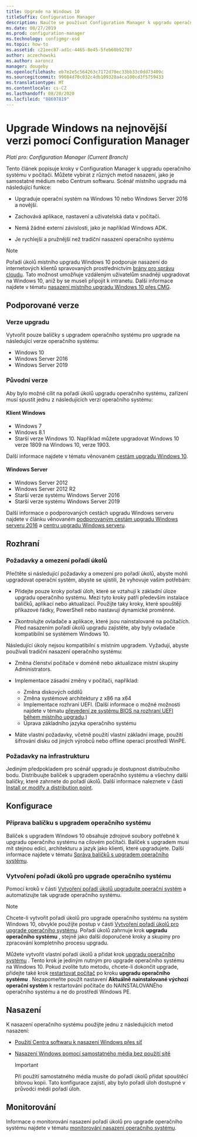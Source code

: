```yaml
---
title: Upgrade na Windows 10
titleSuffix: Configuration Manager
description: Naučte se používat Configuration Manager k upgradu operačního systému z Windows 7 nebo novějšího na Windows 10.
ms.date: 08/27/2019
ms.prod: configuration-manager
ms.technology: configmgr-osd
ms.topic: how-to
ms.assetid: c21eec87-ad1c-4465-8e45-5feb60b92707
author: aczechowski
ms.author: aaroncz
manager: dougeby
ms.openlocfilehash: eb7e2e5c564263c7172d70ec33bb33c0dd73409c
ms.sourcegitcommit: 99084d70c032c4db109328a4ca100cd3f5759433
ms.translationtype: MT
ms.contentlocale: cs-CZ
ms.lasthandoff: 08/20/2020
ms.locfileid: "88697819"
---
```

# <a name="upgrade-windows-to-the-latest-version-with-configuration-manager"></a>Upgrade Windows na nejnovější verzi pomocí Configuration Manager

*Platí pro: Configuration Manager (Current Branch)*

Tento článek popisuje kroky v Configuration Manager k upgradu operačního systému v počítači. Můžete vybírat z různých metod nasazení, jako je samostatné médium nebo Centrum softwaru. Scénář místního upgradu má následující funkce:  

- Upgraduje operační systém na Windows 10 nebo Windows Server 2016 a novější.

- Zachovává aplikace, nastavení a uživatelská data v počítači.

- Nemá žádné externí závislosti, jako je například Windows ADK.

- Je rychlejší a pružnější než tradiční nasazení operačního systému

> [!Note]  
> Pořadí úkolů místního upgradu Windows 10 podporuje nasazení do internetových klientů spravovaných prostřednictvím [brány pro správu cloudu](../../core/clients/manage/cmg/plan-cloud-management-gateway.md). Tato možnost umožňuje vzdáleným uživatelům snadněji upgradovat na Windows 10, aniž by se museli připojit k intranetu. Další informace najdete v tématu [nasazení místního upgradu Windows 10 přes CMG](deploy-a-task-sequence.md#deploy-windows-10-in-place-upgrade-via-cmg). <!-- 1357149 -->


## <a name="supported-versions"></a>Podporované verze

### <a name="upgrade-version"></a>Verze upgradu

Vytvořit pouze balíčky s upgradem operačního systému pro upgrade na následující verze operačního systému:

- Windows 10
- Windows Server 2016
- Windows Server 2019

### <a name="original-version"></a>Původní verze

Aby bylo možné cílit na pořadí úkolů upgradu operačního systému, zařízení musí spustit jednu z následujících verzí operačního systému:

#### <a name="windows-client"></a>Klient Windows

- Windows 7
- Windows 8.1
- Starší verze Windows 10. Například můžete upgradovat Windows 10 verze 1809 na Windows 10, verze 1903.  

Další informace najdete v tématu věnovaném [cestám upgradu Windows 10](/windows/deployment/upgrade/windows-10-upgrade-paths).

#### <a name="windows-server"></a>Windows Server

- Windows Server 2012
- Windows Server 2012 R2
- Starší verze systému Windows Server 2016
- Starší verze systému Windows Server 2019

Další informace o podporovaných cestách upgradu Windows serveru najdete v článku věnovaném [podporovaným cestám upgradu Windows serveru 2016](/windows-server/get-started/supported-upgrade-paths#upgrading-previous-retail-versions-of-windows-server-to-windows-server-2016) a [centru upgradu Windows serveru](https://aka.ms/upgradecenter).


## <a name="plan"></a><a name="BKMK_Plan"></a> Rozhraní  

### <a name="task-sequence-requirements-and-limitations"></a>Požadavky a omezení pořadí úkolů

Přečtěte si následující požadavky a omezení pro pořadí úkolů, abyste mohli upgradovat operační systém, abyste se ujistili, že vyhovuje vašim potřebám:  

- Přidejte pouze kroky pořadí úloh, které se vztahují k základní úloze upgradu operačního systému. Mezi tyto kroky patří především instalace balíčků, aplikací nebo aktualizací. Použijte taky kroky, které spouštějí příkazové řádky, PowerShell nebo nastavují dynamické proměnné.  

- Zkontrolujte ovladače a aplikace, které jsou nainstalované na počítačích. Před nasazením pořadí úkolů upgradu zajistěte, aby byly ovladače kompatibilní se systémem Windows 10.  

Následující úkoly nejsou kompatibilní s místním upgradem. Vyžadují, abyste používali tradiční nasazení operačního systému:  

- Změna členství počítače v doméně nebo aktualizace místní skupiny Administrators.  

- Implementace zásadní změny v počítači, například:

  - Změna diskových oddílů
  - Změna systémové architektury z x86 na x64
  - Implementace rozhraní UEFI. (Další informace o možné možnosti najdete v tématu [převedení ze systému BIOS na rozhraní UEFI během místního upgradu](task-sequence-steps-to-manage-bios-to-uefi-conversion.md#bkmk_ipu).)
  - Úprava základního jazyka operačního systému  

- Máte vlastní požadavky, včetně použití vlastní základní image, použití šifrování disku od jiných výrobců nebo offline operací prostředí WinPE.  

### <a name="infrastructure-requirements"></a>Požadavky na infrastrukturu  

Jediným předpokladem pro scénář upgradu je dostupnost distribučního bodu. Distribuujte balíček s upgradem operačního systému a všechny další balíčky, které zahrnete do pořadí úkolů. Další informace naleznete v části [Install or modify a distribution point](../../core/servers/deploy/configure/install-and-configure-distribution-points.md).


## <a name="configure"></a><a name="BKMK_Configure"></a> Konfigurace  

### <a name="prepare-the-os-upgrade-package"></a>Příprava balíčku s upgradem operačního systému  

Balíček s upgradem Windows 10 obsahuje zdrojové soubory potřebné k upgradu operačního systému na cílovém počítači. Balíček s upgradem musí mít stejnou edici, architekturu a jazyk jako klienti, které upgradujete. Další informace najdete v tématu [Správa balíčků s upgradem operačního systému](../get-started/manage-operating-system-upgrade-packages.md).  

### <a name="create-a-task-sequence-to-upgrade-the-os"></a>Vytvoření pořadí úkolů pro upgrade operačního systému  

Pomocí kroků v části [Vytvoření pořadí úkolů upgradujte operační systém](create-a-task-sequence-to-upgrade-an-operating-system.md) a automatizujte tak upgrade operačního systému.  

> [!NOTE]  
> Chcete-li vytvořit pořadí úkolů pro upgrade operačního systému na systém Windows 10, obvykle použijte postup v části [Vytvoření pořadí úkolů pro upgrade operačního systému](create-a-task-sequence-to-upgrade-an-operating-system.md). Pořadí úkolů zahrnuje krok **upgradu operačního systému** , stejně jako další doporučené kroky a skupiny pro zpracování kompletního procesu upgradu.
>
> Můžete vytvořit vlastní pořadí úkolů a přidat krok [upgradu operačního systému](../understand/task-sequence-steps.md#BKMK_UpgradeOS) . Tento krok je jediným nutným pro upgrade operačního systému na Windows 10. Pokud zvolíte tuto metodu, chcete-li dokončit upgrade, přidejte také krok [restartovat počítač](../understand/task-sequence-steps.md#BKMK_RestartComputer) po kroku **upgradu operačního systému** . Nezapomeňte použít nastavení **Aktuálně nainstalované výchozí operační systém** k restartování počítače do NAINSTALOVANÉho operačního systému a ne do prostředí Windows PE.  


## <a name="deploy"></a><a name="BKMK_Deploy"></a> Nasazení  

K nasazení operačního systému použijte jednu z následujících metod nasazení:  

- [Použití Centra softwaru k nasazení Windows přes síť](use-software-center-to-deploy-windows-over-the-network.md)  

- [Nasazení Windows pomocí samostatného média bez použití sítě](use-stand-alone-media-to-deploy-windows-without-using-the-network.md)  

  > [!IMPORTANT]  
  > Při použití samostatného média musíte do pořadí úkolů přidat spouštěcí bitovou kopii. Tato konfigurace zajistí, aby bylo pořadí úloh dostupné v průvodci médii pořadí úloh.


## <a name="monitor"></a>Monitorování  

Informace o monitorování nasazení pořadí úkolů pro upgrade operačního systému najdete v tématu [monitorování nasazení operačního systému](monitor-operating-system-deployments.md).